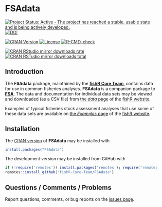 FSAdata
=======
[![Project Status: Active - The project has reached a stable, usable state and is being actively developed.](http://www.repostatus.org/badges/latest/active.svg)](http://www.repostatus.org/#active)
[![DOI](https://zenodo.org/badge/18454411.svg)](https://zenodo.org/badge/latestdoi/18454411)

[![CRAN Version](http://www.r-pkg.org/badges/version/FSAdata)](http://www.r-pkg.org/pkg/FSAdata)
[![License](http://img.shields.io/badge/license-GPL%20%28%3E=%202%29-brightgreen.svg?style=flat)](http://www.gnu.org/licenses/gpl-2.0.html)
[![R-CMD-check](https://github.com/droglenc/FSAdata/workflows/R-CMD-check/badge.svg)](https://github.com/droglenc/FSAdata/actions)

[![CRAN RStudio mirror downloads rate](http://cranlogs.r-pkg.org/badges/FSAdata) ![CRAN RSTudio mirror downloads total](http://cranlogs.r-pkg.org/badges/grand-total/FSAdata)](http://www.r-pkg.org/pkg/FSAdata)

## Introduction
The **FSAdata** package, maintained by the [**fishR Core Team**](https://github.com/fishR-Core-Team), contains data for use in common fisheries analyses.  **FSAdata** is a companion package to [**FSA**](https://github.com/droglenc/FSA).  The data and documentation for individual data sets may be viewed and downloaded (as a CSV file) from [the *data* page](http://derekogle.com/fishR/data/) of the [fishR website](http://derekogle.com/fishR).

Examples of typical fisheries stock assessment analyses that use some of these data sets are available on [the *Examples* page](http://derekogle.com/fishR/examples/) of the [fishR website](http://derekogle.com/fishR).

## Installation
The [CRAN version](https://cran.r-project.org/web/packages/FSAdata/index.html) of **FSAdata** may be installed with

```r
install.packages("FSAdata")
```

The development version may be installed from GitHub with

```r
if (!require('remotes')) install.packages('remotes'); require('remotes')
remotes::install_github('fishR-Core-Team/FSAdata')
```

## Questions / Comments / Problems

Report questions, comments, or bug reports on the [issues page](https://github.com/droglenc/FSAdata/issues).
